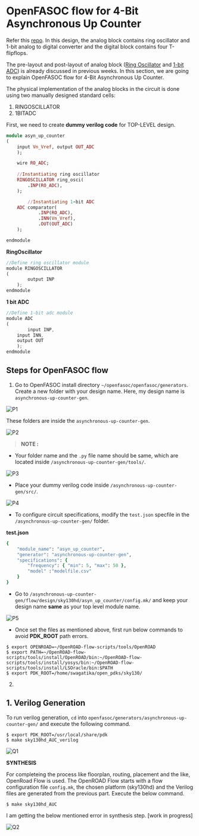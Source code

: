 # OpenFASOC flow for 4-Bit Asynchronous Up Counter
Refer this [repo](https://github.com/syedimaduddin/4-bit_Asynchronous_Up_Counter_using_Mixed-Signal). In this design, the analog block contains ring oscillator and 1-bit analog to digital converter and the digital block contains four T-flipflops.

The pre-layout and post-layout of analog block ([Ring Oscillator](https://github.com/Swagatika-Meher/msvsd2bitcomp/tree/main/Week_3) and [1-bit ADC](https://github.com/Swagatika-Meher/msvsd2bitcomp/tree/main/Week_4)) is already discussed in previous weeks. In this section, we are going to explain OpenFASOC flow for 4-Bit Asynchronous Up Counter.

The physical implementation of the analog blocks in the circuit is done using two manually designed standard cells:
1. RINGOSCILLATOR
2. 1BITADC

First, we need to create **dummy verilog code** for TOP-LEVEL design.
```ruby
module asyn_up_counter
(
	input Vn_Vref, output OUT_ADC
	);

	wire RO_ADC;
	
	//Instantiating ring oscillator
	RINGOSCILLATOR ring_osci(
		.INP(RO_ADC),
	);

        //Instantiating 1-bit ADC
	ADC comparator(
	        .INP(RO_ADC),
	        .INN(Vn_Vref),
	        .OUT(OUT_ADC)
	);

endmodule
```

**RingOscillator**

```js
//Define ring oscillator module
module RINGOSCILLATOR
(
        output INP
	);
endmodule
```

**1 bit ADC**

```js
//Define 1-bit adc module
module ADC
(
        input INP,
	input INN,
	output OUT
	);
endmodule
```
## Steps for OpenFASOC flow

1. Go to OpenFASOC install directory `~/openfasoc/openfasoc/generators`. Create a new folder with your design name. Here, my design name is `asynchronous-up-counter-gen`.

![P1](https://user-images.githubusercontent.com/114692581/227555974-3442a287-9392-4b8e-9835-f8059f73d5f0.PNG)

These folders are inside the `asynchronous-up-counter-gen`. 

![P2](https://user-images.githubusercontent.com/114692581/227556539-e6aef913-f16e-4562-8889-88e79d64358c.PNG)

> **NOTE :**
* Your folder name and the `.py` file name should be same, which are located inside `/asynchronous-up-counter-gen/tools/`.

![P3](https://user-images.githubusercontent.com/114692581/227557754-bfe0b8ce-59b1-4b22-8d48-f9c1325335a2.PNG)

* Place your dummy verilog code inside `/asynchronous-up-counter-gen/src/`.

![P4](https://user-images.githubusercontent.com/114692581/227558388-bf9d7454-dae3-41f2-aa1b-34a7498e7178.PNG)

* To configure circuit specifications, modify the `test.json` specfile in the `/asynchronous-up-counter-gen/` folder.

**test.json**

```ruby
{
    "module_name": "asyn_up_counter",
    "generator": "asynchronous-up-counter-gen",
    "specifications": {
    	"frequency": { "min": 5, "max": 50 },
    	"model" :"modelfile.csv"
	}
}
```
* Go to `/asynchronous-up-counter-gen/flow/design/sky130hd/asyn_up_counter/config.mk/` and keep your design name **same** as your top level module name.

![P5](https://user-images.githubusercontent.com/114692581/227561227-59e99604-9a04-4e90-9d90-e9530b871a04.PNG)

* Once set the files as mentioned above, first run below commands to avoid **PDK_ROOT** path errors.
```
$ export OPENROAD=~/OpenROAD-flow-scripts/tools/OpenROAD
$ export PATH=~/OpenROAD-flow-scripts/tools/install/OpenROAD/bin:~/OpenROAD-flow-scripts/tools/install/yosys/bin:~/OpenROAD-flow-scripts/tools/install/LSOracle/bin:$PATH
$ export PDK_ROOT=/home/swagatika/open_pdks/sky130/
```

2. 



## 1. Verilog Generation
To run verilog generation, `cd` into `openfasoc/generators/asynchronous-up-counter-gen/` and execute the following command.
```
$ export PDK_ROOT=/usr/local/share/pdk
$ make sky130hd_AUC_verilog
```

![Q1](https://user-images.githubusercontent.com/114692581/225987253-098a613b-fb0c-412f-8812-2544d5e7eb3f.PNG)

**SYNTHESIS**

For completeing the process like floorplan, routing, placement and the like, OpenRoad Flow is used. The OpenROAD Flow starts with a flow configuration file `config.mk`, the chosen platform (sky130hd) and the Verilog files are generated from the previous part. Execute the below command.
```
$ make sky130hd_AUC
```
I am getting the below mentioned error in synthesis step. [work in progress]

![Q2](https://user-images.githubusercontent.com/114692581/225999844-45f235d0-326d-4299-80a6-1ed89ce4c01b.PNG)

